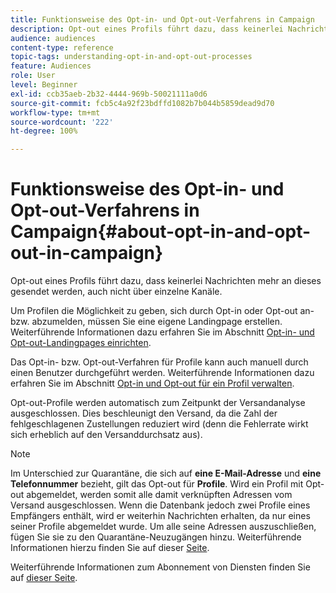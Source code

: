 ```yaml
---
title: Funktionsweise des Opt-in- und Opt-out-Verfahrens in Campaign
description: Opt-out eines Profils führt dazu, dass keinerlei Nachrichten mehr an dieses gesendet werden, auch nicht über einzelne Kanäle.
audience: audiences
content-type: reference
topic-tags: understanding-opt-in-and-opt-out-processes
feature: Audiences
role: User
level: Beginner
exl-id: ccb35aeb-2b32-4444-969b-50021111a0d6
source-git-commit: fcb5c4a92f23bdffd1082b7b044b5859dead9d70
workflow-type: tm+mt
source-wordcount: '222'
ht-degree: 100%

---
```


# Funktionsweise des Opt-in- und Opt-out-Verfahrens in Campaign{#about-opt-in-and-opt-out-in-campaign}

Opt-out eines Profils führt dazu, dass keinerlei Nachrichten mehr an dieses gesendet werden, auch nicht über einzelne Kanäle.

Um Profilen die Möglichkeit zu geben, sich durch Opt-in oder Opt-out an- bzw. abzumelden, müssen Sie eine eigene Landingpage erstellen. Weiterführende Informationen dazu erfahren Sie im Abschnitt [Opt-in- und Opt-out-Landingpages einrichten](../../audiences/using/managing-opt-in-and-opt-out-in-campaign.md#setting-up-opt-in-and-opt-out-landing-pages).

Das Opt-in- bzw. Opt-out-Verfahren für Profile kann auch manuell durch einen Benutzer durchgeführt werden. Weiterführende Informationen dazu erfahren Sie im Abschnitt [Opt-in und Opt-out für ein Profil verwalten](../../audiences/using/managing-opt-in-and-opt-out-in-campaign.md#managing-opt-in-and-opt-out-from-a-profile).

Opt-out-Profile werden automatisch zum Zeitpunkt der Versandanalyse ausgeschlossen. Dies beschleunigt den Versand, da die Zahl der fehlgeschlagenen Zustellungen reduziert wird (denn die Fehlerrate wirkt sich erheblich auf den Versanddurchsatz aus).

>[!NOTE]
>
>Im Unterschied zur Quarantäne, die sich auf **eine E-Mail-Adresse** und **eine Telefonnummer** bezieht, gilt das Opt-out für **Profile**. Wird ein Profil mit Opt-out abgemeldet, werden somit alle damit verknüpften Adressen vom Versand ausgeschlossen. Wenn die Datenbank jedoch zwei Profile eines Empfängers enthält, wird er weiterhin Nachrichten erhalten, da nur eines seiner Profile abgemeldet wurde. Um alle seine Adressen auszuschließen, fügen Sie sie zu den Quarantäne-Neuzugängen hinzu. Weiterführende Informationen hierzu finden Sie auf dieser [Seite](../../sending/using/understanding-quarantine-management.md#identifying-quarantined-addresses-for-the-entire-platform).

Weiterführende Informationen zum Abonnement von Diensten finden Sie auf [dieser Seite](../../audiences/using/about-subscriptions.md).
